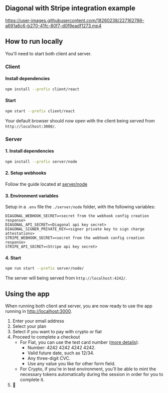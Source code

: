 ## Diagonal with Stripe integration example

https://user-images.githubusercontent.com/18260238/227162786-a691a6c6-b270-41fc-80f7-d0f9eadf1273.mp4

## How to run locally

You'll need to start both client and server.

### Client

#### Install dependencies

```bash
npm install --prefix client/react
```

#### Start

```bash
npm start --prefix client/react
```

Your default browser should now open with the client being served from `http://localhost:3000/`.

### Server

#### 1. Install dependencies

```bash
npm install --prefix server/node
```

#### 2. Setup webhooks

Follow the guide located at [server/node](./server/node/README.md#running-the-server)

#### 3. Environment variables

Setup in a `.env` file the `./server/node` folder, with the following variables:

```
DIAGONAL_WEBHOOK_SECRET=<secret from the webhook config creation response>
DIAGONAL_API_SECRET=<Diagonal api key secret>
DIAGONAL_SIGNER_PRIVATE_KEY=<signer private key to sign charge attestations>
STRIPE_WEBHOOK_SECRET=<secret from the webhook config creation response>
STRIPE_API_SECRET=<Stripe api key secret>
```

#### 4. Start

```bash
npm run start --prefix server/node/
```

The server will being served from `http://localhost:4242/`.

## Using the app

When running both client and server, you are now ready to use the app running in [http://localhost:3000](http://localhost:3000).

1. Enter your email address
2. Select your plan
3. Select if you want to pay with crypto or fiat
4. Proceed to complete a checkout
    - For Fiat, you can use the test card number ([more details](https://stripe.com/docs/testing)):
        - Number: 4242 4242 4242 4242.
        - Valid future date, such as 12/34.
        - Any three-digit CVC.
        - Use any value you like for other form field.
    - For Crypto, if you're in test environment, you'll be able to mint the necessary tokens automatically during the session in order for you to complete it.
5. 🚀

